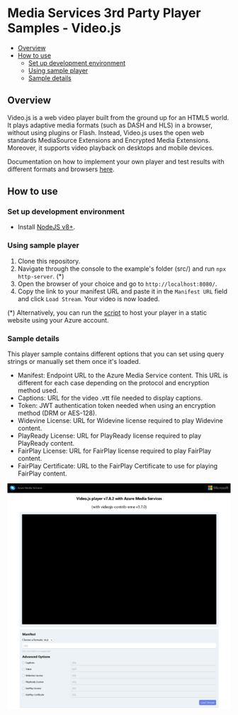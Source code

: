 # Media Services 3rd Party Player Samples - Video.js

- [Overview](#overview)
- [How to use](#how-to-use)
  - [Set up development environment](#set-up-development-environment)
  - [Using sample player](#using-sample-player)
  - [Sample details](#sample-details)

## Overview

Video.js is a web video player built from the ground up for an HTML5 world. It plays adaptive media formats (such as DASH and HLS) in a browser, without using plugins or Flash. Instead, Video.js uses the open web standards MediaSource Extensions and Encrypted Media Extensions. Moreover, it supports video playback on desktops and mobile devices.

Documentation on how to implement your own player and test results with different formats and browsers [here](../../docs/video.js).

## How to use

### Set up development environment

- Install [NodeJS v8+](https://nodejs.org/en/download/ "NodeJS v8+").

### Using sample player

1. Clone this repository.
2. Navigate through the console to the example's folder (src/) and run `npx http-server`. (*)
3. Open the browser of your choice and go to `http://localhost:8080/`.
4. Copy the link to your manifest URL and paste it in the `Manifest URL` field and click `Load Stream`. Your video is now loaded.

(*) Alternatively, you can run the [script](../../setup#upload-samplesps1) to host your player in a static website using your Azure account.

### Sample details

This player sample contains different options that you can set using query strings or manually set them once it's loaded.

- Manifest: Endpoint URL to the Azure Media Service content. This URL is different for each case depending on the protocol and encryption method used.
- Captions: URL for the video .vtt file needed to display captions.
- Token: JWT authentication token needed when using an encryption method (DRM or AES-128).
- Widevine License: URL for Widevine license required to play Widevine content.
- PlayReady License: URL for PlayReady license required to play PlayReady content.
- FairPlay License: URL for FairPlay license required to play FairPlay content.
- FairPlay Certificate: URL to the FairPlay Certificate to use for playing FairPlay content.

![Video.js Player Sample](../../docs/images/videojs.jpg)
